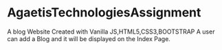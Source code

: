 # AgaetisTechnologiesAssignment
A blog Website Created with Vanilla JS,HTML5,CSS3,BOOTSTRAP
A user can add a Blog and it will be displayed on the Index Page.
